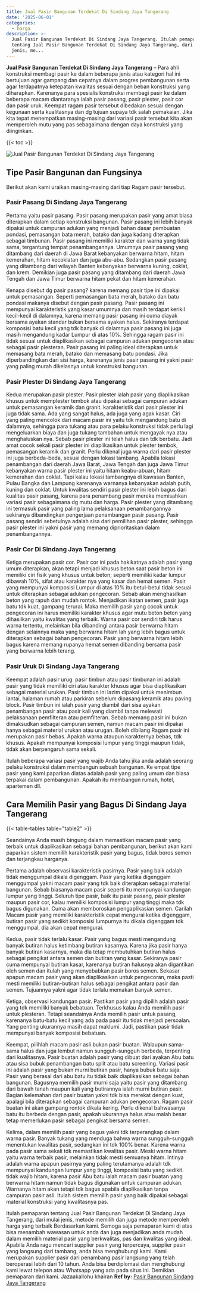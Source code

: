 ```yaml
---
title: Jual Pasir Bangunan Terdekat Di Sindang Jaya Tangerang
date: '2025-06-01'
categories:
  - harga
description: >-
  Jual Pasir Bangunan Terdekat Di Sindang Jaya Tangerang. Itulah pemaparan
  tentang Jual Pasir Bangunan Terdekat Di Sindang Jaya Tangerang, dari mulai
  jenis, me...
---
```


**Jual Pasir Bangunan Terdekat Di Sindang Jaya Tangerang** – Para ahli konstruksi membagi pasir ke dalam beberapa jenis atau kategori hal ini bertujuan agar gampang dan cepatnya dalam progres pembangunan serta agar terdapatnya ketepatan kwalitas sesuai dengan beban konstruksi yang diharapkan. Karenanya para spesialis konstruksi membagi pasir ke dalam beberapa macam diantaranya ialah pasir pasang, pasir plester, pasir cor dan pasir uruk. Keempat ragam pasir tersebut dibedakan sesuai dengan kegunaan serta kualitasnya dan dg tujuan supaya tdk salah pemakaian. Jika kita tepat menempatkan masing-masing dari variasi pasir tersebut kita akan memperoleh mutu yang pas sebagaimana dengan daya konstruksi yang diinginkan.

{{< toc >}}

![Jual Pasir Bangunan Terdekat Di Sindang Jaya Tangerang](/images/jual-pasir-bangunan-67.png)

## Tipe Pasir Bangunan dan Fungsinya

Berikut akan kami uraikan masing-masing dari tiap Ragam pasir tersebut.

### Pasir Pasang Di Sindang Jaya Tangerang

Pertama yaitu pasir pasang. Pasir pasang merupakan pasir yang amat biasa diterapkan dalam setiap konstruksi bangunan. Pasir pasang ini lebih banyak dipakai untuk campuran adukan yang menjadi bahan dasar pembuatan pondasi, pemasangan bata merah, batako dan juga kadang diterapkan sebagai timbunan. Pasir pasang ini memiliki karakter dan warna yang tidak sama, tergantung tempat penambangannya. Umumnya pasir pasang yang ditambang dari daerah di Jawa Barat kebanyakan berwarna hitam, hitam kemerahan, hitam kecoklatan dan juga abu-abu. Sedangkan pasir pasang yang ditambang dari wilayah Banten kebanyakan berwarna kuning, coklat, dan krem. Demikian juga pasir pasang yang ditambang dari daerah Jawa Tengah dan Jawa Timur berwarna hitam pekat dan hitam kemerahan.

Kenapa disebut dg pasir pasang? karena memang pasir tipe ini dipakai untuk pemasangan. Seperti pemasangan bata merah, batako dan batu pondasi makanya disebut dengan pasir pasang. Pasir pasang ini mempunyai karakteristik yang kasar umumnya dan masih terdapat kerikil kecil-kecil di dalamnya, karena memang pasir pasang ini cuma diayak bersama ayakan standar bukan bersama ayakan halus. Sekiranya terdapat komposisi batu kecil yang tdk banyak di dalamnya pasir pasang ini juga masih mengandung kadar Lumpur di atas 10%. Sehingga ragam pasir ini tidak sesuai untuk diaplikasikan sebagai campuran adukan pengecoran atau sebagai pasir plesteran. Pasir pasang ini paling ideal diterapkan untuk memasang bata merah, batako dan memasang batu pondasi. Jika diperbandingkan dari sisi harga, karenanya jenis pasir pasang ini yakni pasir yang paling murah dikelasnya untuk konstruksi bangunan.

### Pasir Plester Di Sindang Jaya Tangerang

Kedua merupakan pasir plester. Pasir plester ialah pasir yang diaplikasikan khusus untuk memplester tembok atau dipakai sebagai campuran adukan untuk pemasangan keramik dan granit. karakteristik dari pasir plester ini juga tidak sama. Ada yang sangat halus, ada juga yang agak kasar. Ciri yang paling mencolok dari macam pasir ini yaitu tdk mengandung batu di dalamnya, sehingga para tukang atau para pelaku konstruksi tidak perlu lagi mengeluarkan biaya dan juga tukang tambahan untuk mengayak nya atau menghaluskan nya. Sebab pasir plester ini telah halus dan tdk berbatu. Jadi amat cocok sekali pasir plester ini diaplikasikan untuk plester tembok, pemasangan keramik dan granit. Perlu dikenal juga warna dari pasir plester ini juga berbeda-beda, sesuai dengan lokasi tambang. Apabila lokasi penambangan dari daerah Jawa Barat, Jawa Tengah dan juga Jawa Timur kebanyakan warna pasir plester ini yaitu hitam keabu-abuan, hitam kemerahan dan coklat. Tapi kalau lokasi tambangnya di kawasan Banten, Pulau Bangka dan Lampung karenanya warnanya kebanyakan adalah putih, kuning dan coklat. Untuk kwalitas sendiri pasir plester ini lebih bagus dari kualitas pasir pasang, karena para penambang pasir mereka memisahkan variasi pasir sebagaimana dg mutu dan harga. Pasir plester yang ditambang ini termasuk pasir yang paling lama pelaksanaan penambangannya sekiranya dibandingkan pengerjaan penambangan pasir pasang. Pasir pasang sendiri sebetulnya adalah sisa dari pemilihan pasir plester, sehingga pasir plester ini yakni pasir yang memang diprioritaskan dalam penambangannya.

### Pasir Cor Di Sindang Jaya Tangerang

Ketiga merupakan pasir cor. Pasir cor ini pada hakikatnya adalah pasir yang umum diterapkan, akan tetapi menjadi khusus beton saat pasir beton ini memiliki ciri fisik yang khusus untuk beton; seperti memiliki kadar lumpur dibawah 10%, sifat atau karakter nya yang kasar dan hemat semen. Pasir yang mempunyai komposisi Lumpur di atas 10% itu betul-betul tidak sesuai untuk diterapkan sebagai adukan pengecoran. Sebab akan menghasilkan beton yang rapuh dan mudah rontok. Menjadikan ikatan semen, pasir juga batu tdk kuat, gampang terurai. Maka memilih pasir yang cocok untuk pengecoran ini harus memiliki karakter khusus agar mutu beton beton yang dihasilkan yaitu kwalitas yang terbaik. Warna pasir cor sendiri tdk harus warna tertentu, melainkan bila dibandingi antara pasir berwarna hitam dengan selainnya maka yang berwarna hitam lah yang lebih bagus untuk diterapkan sebagai bahan pengecoran. Pasir yang berwarna hitam lebih bagus karena memang rupanya hemat semen dibanding bersama pasir yang berwarna lebih terang.

### Pasir Uruk Di Sindang Jaya Tangerang

Keempat adalah pasir urug. pasir timbun atau pasir timbunan ini adalah pasir yang tidak memiliki ciri atau karakter khusus agar bisa diaplikasikan sebagai material urukan. Pasir timbun ini lazim dipakai untuk menimbun lantai, halaman rumah atau parkiran sebelum dipasang keramik atau paving block. Pasir timbun ini ialah pasir yang diambil dari sisa ayakan penambangan pasir atau pasir kali yang diambil tanpa melewati pelaksanaan pemfilteran atau pemfilteran. Sebab memang pasir ini bukan dimaksudkan sebagai campuran semen, namun macam pasir ini dipakai hanya sebagai material urukan atau urugan. Boleh dibilang Ragam pasir ini merupakan pasir bebas. Apakah warna ataupun karakternya bebas, tdk khusus. Apakah mempunyai komposisi lumpur yang tinggi maupun tidak, tidak akan berpengaruh sama sekali.

Itulah beberapa variasi pasir yang wajib Anda tahu jika anda adalah seorang pelaku konstruksi dalam membangun sebuah bangunan. Ke empat tipe pasir yang kami paparkan diatas adalah pasir yang paling umum dan biasa terpakai dalam pembangunan. Apakah itu membangun rumah, hotel, apartemen dll.

## Cara Memilih Pasir yang Bagus Di Sindang Jaya Tangerang

{{< table-tables table="table2" >}}

Seandainya Anda masih bingung dalam memastikan macam pasir yang terbaik untuk diaplikasikan sebagai bahan pembangunan, berikut akan kami paparkan sistem memilih karakteristik pasir yang bagus, tidak boros semen dan terjangkau harganya.

Pertama adalah observasi karakteristik pasirnya. Pasir yang baik adalah tidak menggumpal dikala digenggam. Pasir yang ketika digenggam menggumpal yakni macam pasir yang tdk baik diterapkan sebagai material bangunan. Sebab biasanya macam pasir seperti itu mempunyai kandungan lumpur yang tinggi. Seluruh tipe pasir, baik itu pasir pasang, pasir plester maupun pasir cor, kalau memiliki komposisi lumpur yang tinggi maka tdk bagus digunakan. Cuma akan memboroskan pengaplikasian semen. Carilah Macam pasir yang memiliki karakteristik cepat mengurai ketika digenggam, butiran pasir yang sedikit komposisi lumpurnya itu dikala digenggam tdk menggumpal, dia akan cepat mengurai.

Kedua, pasir tidak terlalu kasar. Pasir yang bagus mesti mengandung banyak butiran halus ketimbang butiran kasarnya. Karena jika pasir hanya banyak butiran kasarnya, maka dia tetap membutuhkan butiran halus sebagai pengikat antara semen dan butiran yang kasar. Sekiranya pasir cuma mempunyai butiran kasar, karenanya butiran halusnya akan digantikan oleh semen dan itulah yang menyebabkan pasir boros semen. Sekasar apapun macam pasir yang akan diaplikasikan untuk pengecoran, maka pasti mesti memiliki butiran-butiran halus sebagai pengikat antara pasir dan semen. Tujuannya yakni agar tidak terlalu memakan banyak semen.

Ketiga, observasi kandungan pasir. Pastikan pasir yang dipilih adalah pasir yang tdk memiliki banyak bebatuan. Terkhusus kalau Anda memilih pasir untuk plesteran. Tetapi seandainya Anda memilih pasir untuk pasang, karenanya batu-batu kecil yang ada pada pasir itu tidak menjadi persoalan. Yang penting ukurannya masih dapat maklumi. Jadi, pastikan pasir tidak mempunyai banyak komposisi bebatuan.

Keempat, pilihlah macam pasir asli bukan pasir buatan. Walaupun sama-sama halus dan juga lembut namun sungguh-sungguh berbeda, terpenting dari kualitasnya. Pasir buatan adalah pasir yang dibuat dari ayakan Abu batu atau sisa bubuk penambangan batu split atau batu screening. Variasi pasir ini adalah pasir yang bukan murni butiran pasir, hanya bubuk batu saja. Pasir yang berasal dari abu batu itu tidak baik diaplikasikan sebagai bahan bangunan. Bagusnya memilih pasir murni saja yaitu pasir yang ditambang dari bawah tanah maupun kali yang butirannya ialah murni butiran pasir. Bagian kelemahan dari pasir buatan yakni tdk bisa merekat dengan kuat, apalagi bila diterapkan sebagai campuran adukan pengecoran. Ragam pasir buatan ini akan gampang rontok dikala kering. Perlu dikenal bahwasanya batu itu berbeda dengan pasir, apakah ukurannya halus atau malah besar tetap memerlukan pasir sebagai pengikat bersama semen.

Kelima, dalam memilih pasir yang bagus yakni tdk terperangkap dalam warna pasir. Banyak tukang yang menduga bahwa warna sungguh-sungguh menentukan kwalitas pasir, sedangkan ini tdk 100% benar. Karena warna pada pasir sama sekali tdk memastikan kwalitas pasir. Meski warna hitam yaitu warna terbaik pasir, melainkan tidak mesti semuanya hitam. Intinya adalah warna apapun pasirnya yang paling terutamanya adalah tdk mempunyai kandungan lumpur yang tinggi, komposisi batu yang sedikit. tidak wajib hitam, karena pasir Abu batu ialah macam pasir buatan yang berwarna hitam namun tidak bagus digunakan untuk campuran adukan. Warnanya hitam akan tetapi tdk bagus apabila diaplikasikan tanpa campuran pasir asli. Itulah sistem memilih pasir yang baik dipakai sebagai material konstruksi yang kwalitasnya pas.

Itulah pemaparan tentang Jual Pasir Bangunan Terdekat Di Sindang Jaya Tangerang, dari mulai jenis, metode memilih dan juga metode memperoleh harga yang terbaik Berdasarkan kami. Semoga saja pemaparan kami di atas bisa menambah wawasan untuk anda dan juga menjadikan anda mudah dalam memilih material pasir yang berkwalitas, pas dan kwalitas yang ideal. Apabila Anda ragu mencari supplier pasir yang terpercaya, supplier pasir yang langsung dari tambang, anda bisa menghubungi kami. Kami merupakan supplier pasir dari penambang pasir langsung yang telah beroperasi lebih dari 10 tahun. Anda bisa berdiplomasi dan menghubungi kami lewat telepon atau Whatsapp yang ada pada situs ini. Demikian pemaparan dari kami. Jazaakallohu khairan
**Ref by:** [Pasir Bangunan Sindang Jaya Tangerang](https://id.wikipedia.org/wiki/Pasir)
